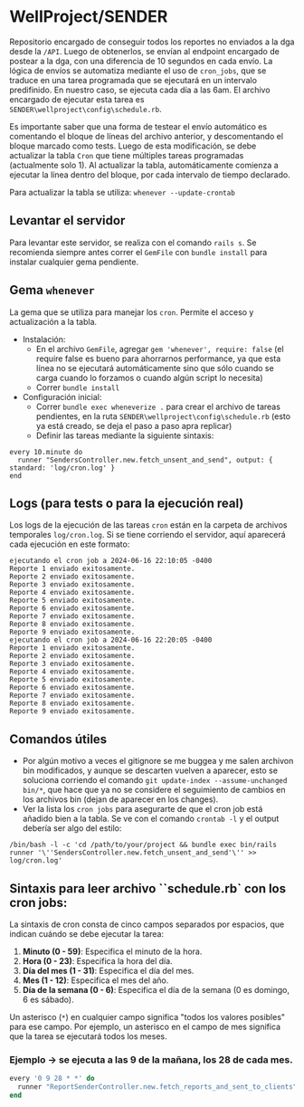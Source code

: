 # WellProject/SENDER

Repositorio encargado de conseguir todos los reportes no enviados a la dga desde la `/API`. Luego de obtenerlos, se envían al endpoint encargado de postear a la dga, con una diferencia de 10 segundos en cada envío. La lógica de envíos se automatiza mediante el uso de `cron_jobs`, que se traduce en una tarea programada que se ejecutará en un intervalo predifinido. En nuestro caso, se ejecuta cada día a las 6am. El archivo encargado de ejecutar esta tarea es `SENDER\wellproject\config\schedule.rb`.

Es importante saber que una forma de testear el envío automático es comentando el bloque de líneas del archivo anterior, y descomentando el bloque marcado como tests. Luego de esta modificación, se debe actualizar la tabla `Cron` que tiene múltiples tareas programadas (actualmente solo 1). Al actualizar la tabla, automáticamente comienza a ejecutar la línea dentro del bloque, por cada intervalo de tiempo declarado.

Para actualizar la tabla se utiliza: `whenever --update-crontab`

## Levantar el servidor

Para levantar este servidor, se realiza con el comando `rails s`. Se recomienda siempre antes correr el `GemFile` con `bundle install` para instalar cualquier gema pendiente.

## Gema `whenever`

La gema que se utiliza para manejar los `cron`. Permite el acceso y actualización a la tabla.

- Instalación:
  - En el archivo `GemFile`, agregar `gem 'whenever', require: false` (el require false es bueno para ahorrarnos performance, ya que esta línea no se ejecutará automáticamente sino que sólo cuando se carga cuando lo forzamos o cuando algún script lo necesita)
  - Correr `bundle install`
- Configuración inicial:
  - Correr `bundle exec wheneverize .` para crear el archivo de tareas pendientes, en la ruta `SENDER\wellproject\config\schedule.rb` (esto ya está creado, se deja el paso a paso apra replicar)
  - Definir las tareas mediante la siguiente sintaxis:
```text
every 10.minute do
  runner "SendersController.new.fetch_unsent_and_send", output: { standard: 'log/cron.log' }
end
```
## Logs (para tests o para la ejecución real)

Los logs de la ejecución de las tareas `cron` están en la carpeta de archivos temporales `log/cron.log`. Si se tiene corriendo el servidor, aquí aparecerá cada ejecución en este formato:
```
ejecutando el cron job a 2024-06-16 22:10:05 -0400
Reporte 1 enviado exitosamente.
Reporte 2 enviado exitosamente.
Reporte 3 enviado exitosamente.
Reporte 4 enviado exitosamente.
Reporte 5 enviado exitosamente.
Reporte 6 enviado exitosamente.
Reporte 7 enviado exitosamente.
Reporte 8 enviado exitosamente.
Reporte 9 enviado exitosamente.
ejecutando el cron job a 2024-06-16 22:20:05 -0400
Reporte 1 enviado exitosamente.
Reporte 2 enviado exitosamente.
Reporte 3 enviado exitosamente.
Reporte 4 enviado exitosamente.
Reporte 5 enviado exitosamente.
Reporte 6 enviado exitosamente.
Reporte 7 enviado exitosamente.
Reporte 8 enviado exitosamente.
Reporte 9 enviado exitosamente.
```

## Comandos útiles

- Por algún motivo a veces el gitignore se me buggea y me salen archivon bin modificados, y aunque se descarten vuelven a aparecer, esto se soluciona corriendo el comando `git update-index --assume-unchanged bin/*`, que hace que ya no se considere el seguimiento de cambios en los archivos bin (dejan de aparecer en los changes).
- Ver la lista los `cron jobs` para asegurarte de que el cron job está añadido bien a la tabla. Se ve con el comando `crontab -l` y el output debería ser algo del estilo:
```
/bin/bash -l -c 'cd /path/to/your/project && bundle exec bin/rails runner '\''SendersController.new.fetch_unsent_and_send'\'' >> log/cron.log'
```

## Sintaxis para leer archivo ``schedule.rb` con los cron jobs:

La sintaxis de cron consta de cinco campos separados por espacios, que indican cuándo se debe ejecutar la tarea:

1. **Minuto (0 - 59)**: Especifica el minuto de la hora.
2. **Hora (0 - 23)**: Especifica la hora del día.
3. **Día del mes (1 - 31)**: Especifica el día del mes.
4. **Mes (1 - 12)**: Especifica el mes del año.
5. **Día de la semana (0 - 6)**: Especifica el día de la semana (0 es domingo, 6 es sábado).

Un asterisco (`*`) en cualquier campo significa "todos los valores posibles" para ese campo. Por ejemplo, un asterisco en el campo de mes significa que la tarea se ejecutará todos los meses.

### Ejemplo -> se ejecuta a las 9 de la mañana, los 28 de cada mes.

```ruby
every '0 9 28 * *' do
  runner "ReportSenderController.new.fetch_reports_and_sent_to_clients", output: { standard: 'log/cron.log' }
end
```